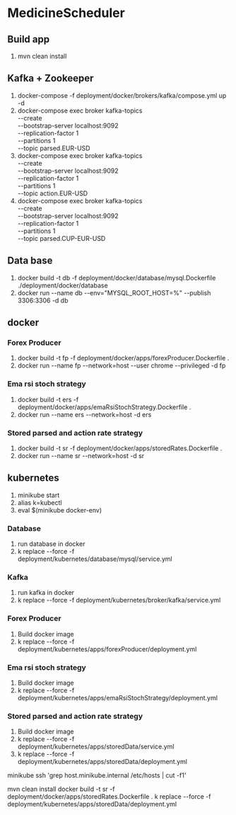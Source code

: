 # MedicineScheduler
## Build app
1. mvn clean install

## Kafka + Zookeeper
1. docker-compose -f deployment/docker/brokers/kafka/compose.yml up -d
2. docker-compose exec broker kafka-topics \
   --create \
   --bootstrap-server localhost:9092 \
   --replication-factor 1 \
   --partitions 1 \
   --topic parsed.EUR-USD
3. docker-compose exec broker kafka-topics \
   --create \
   --bootstrap-server localhost:9092 \
   --replication-factor 1 \
   --partitions 1 \
   --topic action.EUR-USD
4. docker-compose exec broker kafka-topics \
   --create \
   --bootstrap-server localhost:9092 \
   --replication-factor 1 \
   --partitions 1 \
   --topic parsed.CUP-EUR-USD

## Data base
1. docker build -t db -f deployment/docker/database/mysql.Dockerfile ./deployment/docker/database
2. docker run --name db --env="MYSQL_ROOT_HOST=%" --publish 3306:3306 -d db

## docker
### Forex Producer
1. docker build -t fp -f deployment/docker/apps/forexProducer.Dockerfile .
2. docker run --name fp --network=host --user chrome --privileged -d fp

### Ema rsi stoch strategy
1. docker build -t ers -f deployment/docker/apps/emaRsiStochStrategy.Dockerfile .
2. docker run --name ers --network=host -d ers

### Stored parsed and action rate strategy 
1. docker build -t sr -f deployment/docker/apps/storedRates.Dockerfile .
2. docker run --name sr --network=host -d sr

## kubernetes
1. minikube start
2. alias k=kubectl
3. eval $(minikube docker-env)

### Database
1. run database in docker
2. k replace --force -f deployment/kubernetes/database/mysql/service.yml

### Kafka
1. run kafka in docker
2. k replace --force -f deployment/kubernetes/broker/kafka/service.yml

### Forex Producer
1. Build docker image
2. k replace --force -f deployment/kubernetes/apps/forexProducer/deployment.yml

### Ema rsi stoch strategy
1. Build docker image
2. k replace --force -f deployment/kubernetes/apps/emaRsiStochStrategy/deployment.yml

### Stored parsed and action rate strategy
1. Build docker image
2. k replace --force -f deployment/kubernetes/apps/storedData/service.yml 
3. k replace --force -f deployment/kubernetes/apps/storedData/deployment.yml



minikube ssh 'grep host.minikube.internal /etc/hosts | cut -f1'   
  

mvn clean install
docker build -t sr -f deployment/docker/apps/storedRates.Dockerfile .
k replace --force -f deployment/kubernetes/apps/storedData/deployment.yml